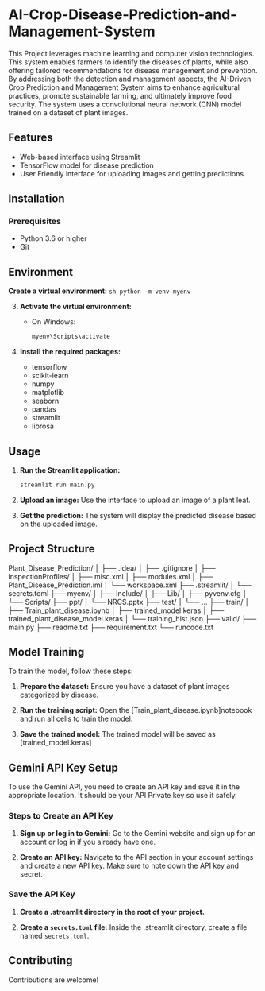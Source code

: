# AI-Crop-Disease-Prediction-and-Management-System
This Project leverages machine learning and computer vision technologies. This system enables farmers to identify the diseases of plants, while also offering tailored recommendations for disease management and prevention. By addressing both the detection and management aspects, the AI-Driven Crop Prediction and Management System aims to enhance agricultural practices, promote sustainable farming, and ultimately improve food security. The system uses a convolutional neural network (CNN) model trained on a dataset of plant images.

## Features
- Web-based interface using Streamlit
- TensorFlow model for disease prediction
- User Friendly interface for uploading images and getting predictions

## Installation

### Prerequisites
- Python 3.6 or higher
- Git
## Environment
 **Create a virtual environment:**
    ```sh
    python -m venv myenv
    ```

3. **Activate the virtual environment:**
    - On Windows:
        ```sh
        myenv\Scripts\activate
        ```

4. **Install the required packages:**
   - tensorflow
   - scikit-learn
   - numpy
   - matplotlib
   - seaborn
   - pandas
   - streamlit
   - librosa

## Usage
1. **Run the Streamlit application:**
    ```sh
    streamlit run main.py
    ```
2. **Upload an image:**
    Use the interface to upload an image of a plant leaf.

3. **Get the prediction:**
    The system will display the predicted disease based on the uploaded image.

## Project Structure
Plant_Disease_Prediction/ │ ├── .idea/ │ ├── .gitignore │ ├── inspectionProfiles/ │ ├── misc.xml │ ├── modules.xml │ ├── Plant_Disease_Prediction.iml │ └── workspace.xml ├── .streamlit/ │ └── secrets.toml ├── myenv/ │ ├── Include/ │ ├── Lib/ │ ├── pyvenv.cfg │ └── Scripts/ ├── ppt/ │ └── NRCS.pptx ├── test/ │ └── ... ├── train/ │ ├── Train_plant_disease.ipynb │ ├── trained_model.keras │ ├── trained_plant_disease_model.keras │ └── training_hist.json ├── valid/ ├── main.py ├── readme.txt ├── requirement.txt └── runcode.txt



## Model Training
To train the model, follow these steps:

1. **Prepare the dataset:**
    Ensure you have a dataset of plant images categorized by disease.

2. **Run the training script:**
    Open the [Train_plant_disease.ipynb]notebook and run all cells to train the model.

3. **Save the trained model:**
    The trained model will be saved as [trained_model.keras]
   
## Gemini API Key Setup
To use the Gemini API, you need to create an API key and save it in the appropriate location.
It should be your API Private key so use it safely.

### Steps to Create an API Key
1. **Sign up or log in to Gemini:**
    Go to the Gemini website and sign up for an account or log in if you already have one.

2. **Create an API key:**
    Navigate to the API section in your account settings and create a new API key. Make sure to note down the API key and secret.

### Save the API Key
1. **Create a .streamlit directory in the root of your project.**

2. **Create a `secrets.toml` file:**
    Inside the .streamlit directory, create a file named `secrets.toml`.

## Contributing
Contributions are welcome! 

